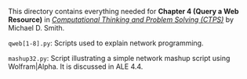 This directory contains everything needed for
**Chapter 4 (Query a Web Resource)** in
[*Computational Thinking and Problem Solving (CTPS)*](https://profsmith89.github.io/ctps/ctps.html)
by Michael D. Smith.

`qweb[1-8].py`: Scripts used to explain network programming.

`mashup32.py`: Script illustrating a simple network mashup script using
Wolfram|Alpha. It is discussed in ALE 4.4.
